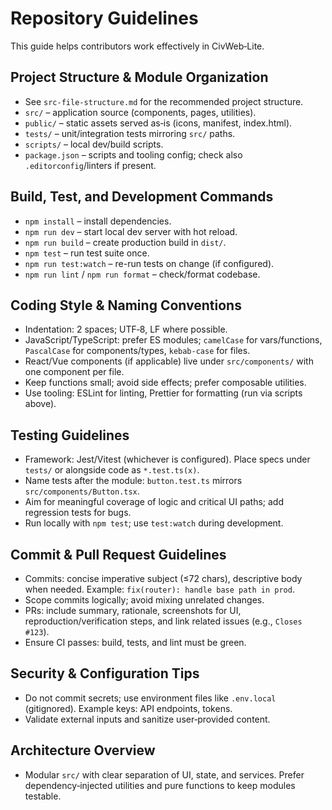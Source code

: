 # Repository Guidelines

This guide helps contributors work effectively in CivWeb‑Lite.

## Project Structure & Module Organization

- See `src-file-structure.md` for the recommended project structure.
- `src/` – application source (components, pages, utilities).
- `public/` – static assets served as‑is (icons, manifest, index.html).
- `tests/` – unit/integration tests mirroring `src/` paths.
- `scripts/` – local dev/build scripts.
- `package.json` – scripts and tooling config; check also `.editorconfig`/linters if present.

## Build, Test, and Development Commands

- `npm install` – install dependencies.
- `npm run dev` – start local dev server with hot reload.
- `npm run build` – create production build in `dist/`.
- `npm test` – run test suite once.
- `npm run test:watch` – re-run tests on change (if configured).
- `npm run lint` / `npm run format` – check/format codebase.

## Coding Style & Naming Conventions

- Indentation: 2 spaces; UTF‑8, LF where possible.
- JavaScript/TypeScript: prefer ES modules; `camelCase` for vars/functions, `PascalCase` for components/types, `kebab-case` for files.
- React/Vue components (if applicable) live under `src/components/` with one component per file.
- Keep functions small; avoid side effects; prefer composable utilities.
- Use tooling: ESLint for linting, Prettier for formatting (run via scripts above).

## Testing Guidelines

- Framework: Jest/Vitest (whichever is configured). Place specs under `tests/` or alongside code as `*.test.ts(x)`.
- Name tests after the module: `button.test.ts` mirrors `src/components/Button.tsx`.
- Aim for meaningful coverage of logic and critical UI paths; add regression tests for bugs.
- Run locally with `npm test`; use `test:watch` during development.

## Commit & Pull Request Guidelines

- Commits: concise imperative subject (≤72 chars), descriptive body when needed. Example: `fix(router): handle base path in prod`.
- Scope commits logically; avoid mixing unrelated changes.
- PRs: include summary, rationale, screenshots for UI, reproduction/verification steps, and link related issues (e.g., `Closes #123`).
- Ensure CI passes: build, tests, and lint must be green.

## Security & Configuration Tips

- Do not commit secrets; use environment files like `.env.local` (gitignored). Example keys: API endpoints, tokens.
- Validate external inputs and sanitize user‑provided content.

## Architecture Overview

- Modular `src/` with clear separation of UI, state, and services. Prefer dependency‑injected utilities and pure functions to keep modules testable.
